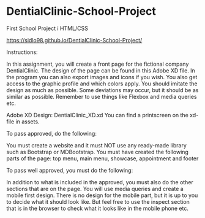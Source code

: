 # DentialClinic-School-Project
First School Project i HTML/CSS 

https://sidlo98.github.io/DentialClinic-School-Project/

Instructions:

In this assignment, you will create a front page for the fictional company DentialClinic.
The design of the page can be found in this Adobe XD file.
In the program you can also export images and icons if you wish. 
You also get access to the graphic profile and which colors apply. 
You should imitate the design as much as possible. Some deviations may occur, but it should be as similar as possible.
Remember to use things like Flexbox and media queries etc.

Adobe XD Design: DentialClinic_XD.xd
You can find a printscreen on the xd-file in assets.

To pass approved, do the following:

You must create a website and it must NOT use any ready-made library such as Bootstrap or MDBootstrap.
You must have created the following parts of the page: top menu, main menu, showcase, appointment and footer

To pass well approved, you must do the following:

In addition to what is included in the approved, you must also do the other sections that are on the page.
You will use media queries and create a mobile first design. There is no design for the mobile part, but it is up to you to decide what it should look like.
But feel free to use the inspect section that is in the browser to check what it looks like in the mobile phone etc.
